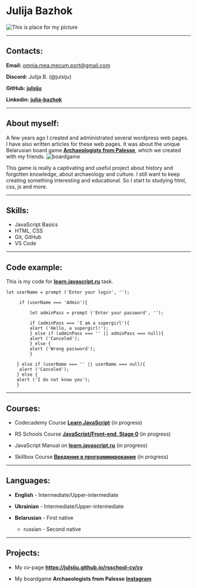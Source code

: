 # **Julija Bazhok**
![This is place for my picture]()
________________________________
## **Contacts:**

**Email:** omnia.mea.mecum.port@gmail.com

**Discord:** Julija B. (@julsiju)

**GitHub:** [**julsiju**](https://github.com/julsiju)

**Linkedin:**  [**julia-bazhok**](https://www.linkedin.com/in/julia-bazhok-226a8852/)
________________________________
## **About myself:**

A few years ago I created and administrated several wordpress web pages. I have also written articles for these web pages. It was about the unique Belarusian board game [**Archaeologists from Palesse**](https://boardgameby.wordpress.com/2017/04/11/paleskiya-arheolagi/), which we created with my friends.
![boardgame](https://sun9-82.userapi.com/c638422/v638422422/16dcf/h_RrbmAWZRQ.jpg)

This game is really a captivating and useful project about history and forgotten knowledge, about archaeology and culture. I still want to keep creating something interesting and educational. So I start to studying html, css, js and more.
________________________________

## **Skills:**
* JavaScript Basics
* HTML, CSS
* Git, GitHub
* VS Code
________________________________

## **Code example:**

This is my code for [**learn.javascript.ru**](https://learn.javascript.ru/) task.
```
let userName = prompt ('Enter your login', '');

     if (userName === 'Admin'){

         let adminPass = prompt ('Enter your password', '');
     
	     if (adminPass === 'I am a supergirl'){
         alert ('Hello, a supergirl!');
         } else if (adminPass === '' || adminPass === null){
         alert ('Canceled');
         } else {
         alert ('Wrong password');
         } 
		 
    } else if (userName === '' || userName === null){
     alert ('Canceled');
    } else {
    alert ('I do not know you');
    }
```
________________________________
## **Courses:**

* Codecademy Course [**Learn JavaScript**](https://www.codecademy.com/learn/introduction-to-javascript) (in progress) 

* RS Schools Course [**JavaScript/Front-end. Stage 0**](https://rs.school/js-stage0/) (in progress)  
* JavaScript Manual on [**learn.javascript.ru**](https://learn.javascript.ru/) (in progress)
* Skillbox Course [**Введение в программирование**](https://go.skillbox.ru/) (in progress)


________________________________
## **Languages:**

* **English** - Intermediate/Upper-intermediate

* **Ukrainian** - Intermediate/Upper-intermediate
* **Belarusian** - First native
    * russian - Second native
________________________________
## **Projects:**

* My cv-page **<https://julsiju.github.io/rsschool-cv/cv>**

* My boardgame **Archaeologists from Palesse** [**Instagram**](https://www.instagram.com/paleskija_arxeolagi/)
